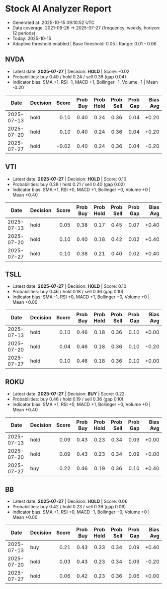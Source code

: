 # Stock AI Analyzer Report

- Generated at: 2025-10-15 09:10:52 UTC
- Data coverage: 2021-09-26 → 2025-07-27 (frequency: weekly, horizon: 12 periods)
- Today: 2025-10-15
- Adaptive threshold enabled | Base threshold: 0.05 | Range: 0.01 - 0.06

## NVDA
- Latest date: **2025-07-27** | Decision: **HOLD** | Score: -0.02
- Probabilities: buy 0.40 / hold 0.24 / sell 0.36 (gap 0.04)
- Indicator bias: SMA +1, RSI -1, MACD +1, Bollinger -1, Volume -1 | Mean -0.20

| Date | Decision | Score | Prob Buy | Prob Hold | Prob Sell | Prob Gap | Bias Avg |
| --- | --- | ---: | ---: | ---: | ---: | ---: | ---: |
| 2025-07-13 | hold | 0.10 | 0.40 | 0.24 | 0.36 | 0.04 | +0.20 |
| 2025-07-20 | hold | 0.10 | 0.40 | 0.24 | 0.36 | 0.04 | +0.20 |
| 2025-07-27 | hold | -0.02 | 0.40 | 0.24 | 0.36 | 0.04 | -0.20 |

## VTI
- Latest date: **2025-07-27** | Decision: **HOLD** | Score: 0.10
- Probabilities: buy 0.38 / hold 0.21 / sell 0.40 (gap 0.02)
- Indicator bias: SMA +1, RSI +0, MACD +1, Bollinger +0, Volume +0 | Mean +0.40

| Date | Decision | Score | Prob Buy | Prob Hold | Prob Sell | Prob Gap | Bias Avg |
| --- | --- | ---: | ---: | ---: | ---: | ---: | ---: |
| 2025-07-13 | hold | 0.05 | 0.38 | 0.17 | 0.45 | 0.07 | +0.40 |
| 2025-07-20 | hold | 0.10 | 0.40 | 0.18 | 0.42 | 0.02 | +0.40 |
| 2025-07-27 | hold | 0.10 | 0.38 | 0.21 | 0.40 | 0.02 | +0.40 |

## TSLL
- Latest date: **2025-07-27** | Decision: **HOLD** | Score: 0.10
- Probabilities: buy 0.46 / hold 0.18 / sell 0.36 (gap 0.10)
- Indicator bias: SMA -1, RSI +0, MACD +1, Bollinger +0, Volume +0 | Mean +0.00

| Date | Decision | Score | Prob Buy | Prob Hold | Prob Sell | Prob Gap | Bias Avg |
| --- | --- | ---: | ---: | ---: | ---: | ---: | ---: |
| 2025-07-13 | hold | 0.10 | 0.46 | 0.18 | 0.36 | 0.10 | +0.00 |
| 2025-07-20 | hold | 0.04 | 0.46 | 0.18 | 0.36 | 0.10 | -0.20 |
| 2025-07-27 | hold | 0.10 | 0.46 | 0.18 | 0.36 | 0.10 | +0.00 |

## ROKU
- Latest date: **2025-07-27** | Decision: **BUY** | Score: 0.22
- Probabilities: buy 0.46 / hold 0.19 / sell 0.36 (gap 0.10)
- Indicator bias: SMA +1, RSI +0, MACD +1, Bollinger +0, Volume +0 | Mean +0.40

| Date | Decision | Score | Prob Buy | Prob Hold | Prob Sell | Prob Gap | Bias Avg |
| --- | --- | ---: | ---: | ---: | ---: | ---: | ---: |
| 2025-07-13 | hold | 0.09 | 0.43 | 0.23 | 0.34 | 0.09 | +0.00 |
| 2025-07-20 | hold | 0.09 | 0.43 | 0.23 | 0.34 | 0.09 | +0.00 |
| 2025-07-27 | buy | 0.22 | 0.46 | 0.19 | 0.36 | 0.10 | +0.40 |

## BB
- Latest date: **2025-07-27** | Decision: **HOLD** | Score: 0.06
- Probabilities: buy 0.42 / hold 0.23 / sell 0.36 (gap 0.06)
- Indicator bias: SMA +1, RSI +0, MACD -1, Bollinger +0, Volume +0 | Mean +0.00

| Date | Decision | Score | Prob Buy | Prob Hold | Prob Sell | Prob Gap | Bias Avg |
| --- | --- | ---: | ---: | ---: | ---: | ---: | ---: |
| 2025-07-13 | buy | 0.21 | 0.43 | 0.23 | 0.34 | 0.09 | +0.40 |
| 2025-07-20 | hold | 0.03 | 0.43 | 0.23 | 0.34 | 0.09 | -0.20 |
| 2025-07-27 | hold | 0.06 | 0.42 | 0.23 | 0.36 | 0.06 | +0.00 |
